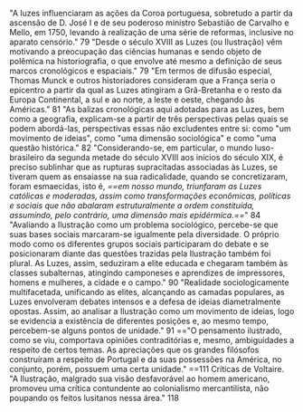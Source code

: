 "A luzes influenciaram as ações da Coroa portuguesa, sobretudo a partir da ascensão de D. José I e de seu poderoso ministro Sebastião de Carvalho e Mello, em 1750, levando à realização de uma série de reformas, inclusive no aparato censório." 79
"Desde o século XVIII as Luzes (ou Ilustração) vêm motivando a preocupação das ciências humanas e sendo objeto de polêmica na historiografia, o que envolve até mesmo a definição de seus marcos cronológicos e espaciais." 79
"Em termos de difusão especial, Thomas Munck e outros historiadores consideram que a França seria o epicentro a partir da qual as Luzes atingiram a Grã-Bretanha e o resto da Europa Continental, a sul e ao norte, a leste e oeste, chegando às Américas." 81
"As balizas cronológicas aqui adotadas para as Luzes, bem como a geografia, explicam-se a partir de três perspectivas pelas quais se podem abordá-las, perspectivas essas não excludentes entre si: como "um movimento de ideias", como "uma dimensão sociológica" e como "uma questão histórica." 82
"Considerando-se, em particular, o mundo luso-brasileiro da segunda metade do século XVIII aos inícios do século XIX, é preciso sublinhar que as rupturas supracitadas associadas às Luzes, se tiveram quem as ensaiasse na sua radicalidade, quando se concretizaram, foram esmaecidas, isto é, *==em nosso mundo, triunfaram as Luzes católicas e moderadas, assim como transformações econômicas, políticas e sociais que não abalaram estruturalmente a ordem constituída, assumindo, pelo contrário, uma dimensão mais epidérmica.==*" 84
"Avaliando a Ilustração como um problema sociológico, percebe-se que suas bases sociais marcaram-se igualmente pela diversidade. O próprio modo como os diferentes grupos sociais participaram do debate e se posicionaram diante das questões trazidas pela Ilustração também foi plural. As Luzes, assim, seduziram a elite educada e chegaram também às classes subalternas, atingindo camponeses e aprendizes de impressores, homens e mulheres, a cidade e o campo." 90
"Realidade sociologicamente multifacetada, unificando as elites, alcançando as camadas populares, as Luzes envolveram debates intensos e a defesa de ideias diametralmente opostas. Assim, ao analisar a Ilustração como um movimento de ideias, logo se evidencia a existência de diferentes posições e, ao mesmo tempo, percebem-se alguns pontos de unidade." 91
=="O pensamento ilustrado, como se viu, comportava opiniões contraditórias e, mesmo, ambiguidades a respeito de certos temas. As apreciações que os grandes filósofos construíram a respeito de Portugal e da suas possessões na América, no conjunto, porém, possuem uma certa unidade." ==111
Críticas de Voltaire.
"A Ilustração, malgrado sua visão desfavorável ao homem americano, promoveu uma crítica contundente ao colonialismo mercantilista, não poupando os feitos lusitanos nessa área." 118

